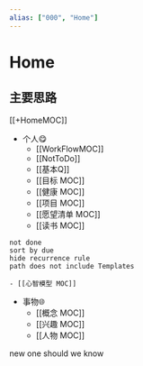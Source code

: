 ```yaml
---
alias: ["000", "Home"]
---
```


# Home 
## 主要思路
[[+HomeMOC]]
- 个人😋
	- [[WorkFlowMOC]]
	- [[NotToDo]]
	- [[基本Q]]
	- [[目标 MOC]]
	- [[健康 MOC]]
	- [[项目 MOC]]
	- [[愿望清单 MOC]]
	- [[读书 MOC]]
```tasks
not done
sort by due
hide recurrence rule
path does not include Templates

```
	- [[心智模型 MOC]]


- 事物🌐
	- [[概念 MOC]]
	- [[兴趣 MOC]]
	- [[人物 MOC]]

new one should we know
